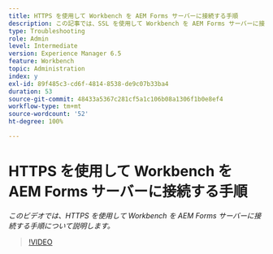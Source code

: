 ```yaml
---
title: HTTPS を使用して Workbench を AEM Forms サーバーに接続する手順
description: この記事では、SSL を使用して Workbench を AEM Forms サーバーに接続する（HTTPS を使用する）手順について説明します
type: Troubleshooting
role: Admin
level: Intermediate
version: Experience Manager 6.5
feature: Workbench
topic: Administration
index: y
exl-id: 89f485c3-cd6f-4814-8538-de9c07b33ba4
duration: 53
source-git-commit: 48433a5367c281cf5a1c106b08a1306f1b0e8ef4
workflow-type: tm+mt
source-wordcount: '52'
ht-degree: 100%

---
```


# HTTPS を使用して Workbench を AEM Forms サーバーに接続する手順

*このビデオでは、HTTPS を使用して Workbench を AEM Forms サーバーに接続する手順について説明します。*

>[!VIDEO](https://video.tv.adobe.com/v/335482?quality=12&learn=on)
